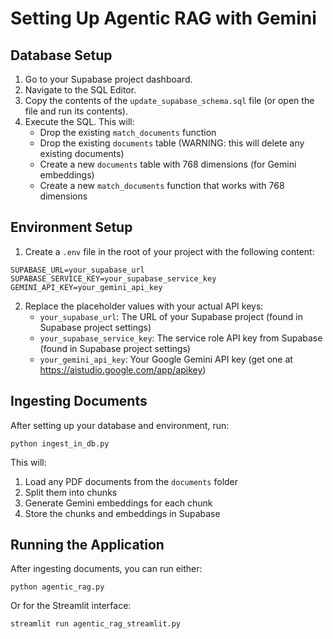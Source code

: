 # Setting Up Agentic RAG with Gemini

## Database Setup

1. Go to your Supabase project dashboard.
2. Navigate to the SQL Editor.
3. Copy the contents of the `update_supabase_schema.sql` file (or open the file and run its contents).
4. Execute the SQL. This will:
   - Drop the existing `match_documents` function
   - Drop the existing `documents` table (WARNING: this will delete any existing documents)
   - Create a new `documents` table with 768 dimensions (for Gemini embeddings)
   - Create a new `match_documents` function that works with 768 dimensions

## Environment Setup

1. Create a `.env` file in the root of your project with the following content:
```
SUPABASE_URL=your_supabase_url
SUPABASE_SERVICE_KEY=your_supabase_service_key
GEMINI_API_KEY=your_gemini_api_key
```

2. Replace the placeholder values with your actual API keys:
   - `your_supabase_url`: The URL of your Supabase project (found in Supabase project settings)
   - `your_supabase_service_key`: The service role API key from Supabase (found in Supabase project settings)
   - `your_gemini_api_key`: Your Google Gemini API key (get one at https://aistudio.google.com/app/apikey)

## Ingesting Documents

After setting up your database and environment, run:
```
python ingest_in_db.py
```

This will:
1. Load any PDF documents from the `documents` folder
2. Split them into chunks
3. Generate Gemini embeddings for each chunk
4. Store the chunks and embeddings in Supabase

## Running the Application

After ingesting documents, you can run either:
```
python agentic_rag.py
```

Or for the Streamlit interface:
```
streamlit run agentic_rag_streamlit.py
``` 
